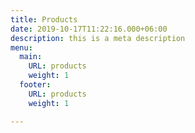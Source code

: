 ```yaml
---
title: Products
date: 2019-10-17T11:22:16.000+06:00
description: this is a meta description
menu:
  main:
    URL: products
    weight: 1
  footer:
    URL: products
    weight: 1

---
```

